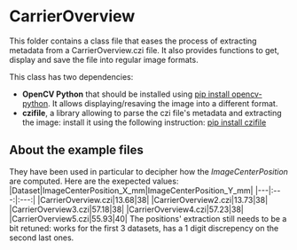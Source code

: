 # CarrierOverview

This folder contains a class file that eases the process of extracting metadata from a CarrierOverview.czi file.
It also provides functions to get, display and save the file into regular image formats.

This class has two dependencies:
* __OpenCV Python__ that should be installed using [pip install opencv-python](https://pypi.org/project/opencv-python/). It allows displaying/resaving the image into a different format.
* __czifile__, a library allowing to parse the czi file's metadata and extracting the image: install it using the following instruction: [pip install czifile](https://pypi.org/project/czifile/)

## About the example files
They have been used in particular to decipher how the *_ImageCenterPosition_* are computed. Here are the exepected values:
|Dataset|ImageCenterPosition_X_mm|ImageCenterPosition_Y_mm|
|---|:---:|:---:|
|CarrierOverview.czi|13.68|38|
|CarrierOverview2.czi|13.73|38|
|CarrierOverview3.czi|57.18|38|
|CarrierOverview4.czi|57.23|38|
|CarrierOverview5.czi|55.93|40|
The positions' extraction still needs to be a bit retuned: works for the first 3 datasets, has a 1 digit discrepency on the second last ones.
